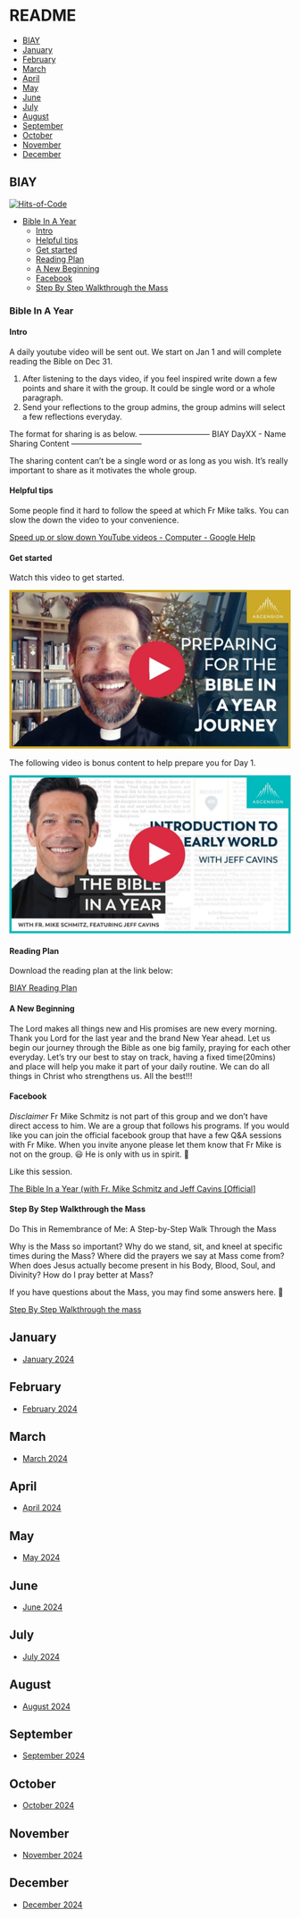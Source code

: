 # README

- [BIAY](#biay)
- [January](#january)
- [February](#february)
- [March](#march)
- [April](#april)
- [May](#may)
- [June](#june)
- [July](#july)
- [August](#august)
- [September](#september)
- [October](#october)
- [November](#november)
- [December](#december)

## BIAY

[![Hits-of-Code](https://hitsofcode.com/github/linusjf/BIAY?branch=main)](https://hitsofcode.com/github/linusjf/BIAY/view?branch=main)

<!-- vim-markdown-toc GFM -->

- [Bible In A Year](#bible-in-a-year)
  - [Intro](#intro)
  - [Helpful tips](#helpful-tips)
  - [Get started](#get-started)
  - [Reading Plan](#reading-plan)
  - [A New Beginning](#a-new-beginning)
  - [Facebook](#facebook)
  - [Step By Step Walkthrough the Mass](#step-by-step-walkthrough-the-mass)

<!-- vim-markdown-toc -->

### Bible In A Year

#### Intro

A daily youtube video will be sent out.
We start on Jan 1 and will complete reading the Bible on Dec 31.

1. After listening to the days video, if you feel inspired write down a few points and share it with the group. It could be single word or a whole paragraph.
2. Send your reflections to the group admins, the group admins will select a few reflections everyday.

The format for sharing is as below.
—————————
BIAY
DayXX - Name
Sharing Content
—————————

The sharing content can’t be a single word or as long as you wish.
It’s really important to share as it motivates the whole group.

#### Helpful tips

Some people find it hard to follow the speed at which Fr Mike talks.
You can slow the down the video to your convenience.

[Speed up or slow down YouTube videos - Computer - Google Help](https://g.co/kgs/2242tTx)

#### Get started

Watch this video to get started.

[![Preparing for Bible In a Year Journey w/ Fr. Mike Schmitz](https://raw.githubusercontent.com/linusjf/BIAY/main/preparing.jpg)](https://youtu.be/qvROgfajuMY "Preparing for Bible in a Year Journey w/ Fr. Mike Schmitz")

The following video is bonus content to help prepare you for Day 1.

[![Introduction to the Early World (with Jeff Cavins)](https://raw.githubusercontent.com/linusjf/BIAY/main/introtoearlyworld.jpg)](https://youtu.be/P_bo2GubC9g "Introduction to the Early World")

#### Reading Plan

Download the reading plan at the link below:

[BIAY Reading Plan](https://raw.githubusercontent.com/linusjf/BIAY/main/BIAYReadingPlan.pdf)

#### A New Beginning

The Lord makes all things new and His promises are new every morning. Thank you Lord for the last year and the brand New Year ahead.
Let us begin our journey through the Bible as one big family, praying for each other everyday. Let’s try our best to stay on track, having a fixed time(20mins) and place will help you make it part of your daily routine. We can do all things in Christ who strengthens us. All the best!!!

#### Facebook

*Disclaimer* Fr Mike Schmitz is not part of this group and we don’t have direct access to him. We are a group that follows his programs. If you would like you can join the official facebook group that have a few Q&A sessions with Fr Mike. When you invite anyone please let them know that Fr Mike is not on the group. 😃 He is only with us in spirit. 🙏

Like this session.

[The Bible In a Year (with Fr. Mike Schmitz and Jeff Cavins \[Official\]](https://www.facebook.com/groups/ascensioncatholic/posts/1354591171863758/)

#### Step By Step Walkthrough the Mass

Do This in Remembrance of Me: A Step-by-Step Walk Through the Mass

Why is the Mass so important? Why do we stand, sit, and kneel at specific times during the Mass? Where did the prayers we say at Mass come from? When does Jesus actually become present in his Body, Blood, Soul, and Divinity? How do I pray better at Mass?

If you have questions about the Mass, you may find some answers here. 🙏

[Step By Step Walkthrough the mass](https://www.eucharisticrevival.org/step-by-step-walk-through-the-mass)

## January

<!-- toc -->

- [January 2024](https://github.com/linusjf/BIAY/blob/main/January2024.md)

<!-- tocstop -->

## February

<!-- toc -->

- [February 2024](https://github.com/linusjf/BIAY/blob/main/February2024.md)

<!-- tocstop -->

## March

<!-- toc -->

- [March 2024](https://github.com/linusjf/BIAY/blob/main/March2024.md)

<!-- tocstop -->

## April

<!-- toc -->

- [April 2024](https://github.com/linusjf/BIAY/blob/main/April2024.md)

<!-- tocstop -->

## May

<!-- toc -->

- [May 2024](https://github.com/linusjf/BIAY/blob/main/May2024.md)

<!-- tocstop -->

## June

<!-- toc -->

- [June 2024](https://github.com/linusjf/BIAY/blob/main/June2024.md)

<!-- tocstop -->

## July

<!-- toc -->

- [July 2024](https://github.com/linusjf/BIAY/blob/main/July2024.md)

<!-- tocstop -->

## August

<!-- toc -->

- [August 2024](https://github.com/linusjf/BIAY/blob/main/August2024.md)

<!-- tocstop -->

## September

<!-- toc -->

- [September 2024](https://github.com/linusjf/BIAY/blob/main/September2024.md)

<!-- tocstop -->

## October

<!-- toc -->

- [October 2024](https://github.com/linusjf/BIAY/blob/main/October2024.md)

<!-- tocstop -->

## November

<!-- toc -->

- [November 2024](https://github.com/linusjf/BIAY/blob/main/November2024.md)

<!-- tocstop -->

## December

<!-- toc -->

- [December 2024](https://github.com/linusjf/BIAY/blob/main/December2024.md)

<!-- tocstop -->
